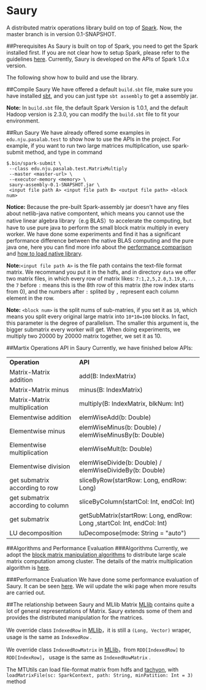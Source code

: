 Saury
============

A distributed matrix operations library build on top of [Spark](http://spark.apache.org/). Now, the master branch is in version 0.1-SNAPSHOT.  

##Prerequisites
As Saury is built on top of Spark, you need to get the Spark installed first.  If you are not clear how to setup Spark, please refer to the guidelines [here](http://spark.apache.org/docs/latest/). Currently, Saury is developed on the APIs of Spark 1.0.x version.

The following show how to build and use the library.

##Compile Saury
We have offered a default `build.sbt` file, make sure you have installed [sbt](http://www.scala-sbt.org/), and you can just type `sbt assembly` to get a assembly jar.

**Note:** In `build.sbt` file, the default Spark Version is 1.0.1, and the default Hadoop version is 2.3.0, you can modify the `build.sbt` file to fit your environment.   

##Run Saury
We have already offered some examples in `edu.nju.pasalab.test` to show how to use the APIs in the project. For example, if you want to run two large matrices multiplication, use spark-submit method, and type in command
 
	$.bin/spark-submit \
	 --class edu.nju.pasalab.test.MatrixMultiply
	 --master <master-url> \
	 --executor-memory <memory> \
	 saury-assembly-0.1-SNAPSHOT.jar \
	 <input file path A> <input file path B> <output file path> <block num>

**Notice:** Because the pre-built Spark-assembly jar doesn't have any files about netlib-java native compontent, which means you cannot use the native linear algebra library（e.g BLAS）to accelerate the computing, but have to use pure java to perform the small block matrix multiply in every worker. We have done some experiments and find it has a significant performance difference between the native BLAS computing and the pure java one, here you can find more info about the [performance comparison](https://github.com/PasaLab/saury/wiki/Performance-comparison-on-matrices-multiply) and [how to load native library](https://github.com/PasaLab/saury/wiki/How-to-load-native-linear-algebra-library).

**Note:**`<input file path A>` is the file path contains the text-file format matrix. We recommand you put it in the hdfs, and in directory `data` we offer two matrix files, in which every row of matrix likes: `7:1,2,5,2.0,3.19,0,...` the `7` before `:` means this is the 8th row of this matrix (the row index starts from 0), and the numbers after `:` splited by `,` represent each column element in the row.

**Note:** `<block num>` is the split nums of sub-matries, if you set it as `10`, which means you split every original large matrix into `10*10=100` blocks. In fact, this parameter is the degree of parallelism. The smaller this argument is, the bigger submatrix every worker will get. When doing experiments, we multiply two 20000 by 20000 matrix together, we set it as 10.         

##Martix Operations API in Saury
Currently, we have finished below APIs:
<table>
	<tr>
		<td><b>Operation</b></td>
        <td><b>API</b></td>
	</tr>
	<tr>
		<td>Matrix-Matrix addition</td>
        <td>add(B: IndexMatrix)</td>
	</tr>
	<tr>
		<td>Matrix-Matrix minus</td>
        <td>minus(B: IndexMatrix)</td>
	</tr>
	<tr>
		<td>Matrix-Matrix multiplication</td>
        <td>multiply(B: IndexMatrix, blkNum: Int)</td>
	</tr>
	<tr>
		<td>Elementwise addition</td>
        <td>elemWiseAdd(b: Double)</td>
	</tr>
	<tr>
		<td>Elementwise minus</td>
        <td>elemWiseMinus(b: Double) / elemWiseMinusBy(b: Double)</td>
	</tr>
	<tr>
		<td>Elementwise multiplication</td>
        <td>elemWiseMult(b: Double)</td>
	</tr>
	<tr>
		<td>Elementwise division</td>
        <td>elemWiseDivide(b: Double) / elemWiseDivideBy(b: Double) </td>
	</tr>
	<tr>
		<td>get submatrix according to row</td>
        <td>sliceByRow(startRow: Long, endRow: Long)</td>
	</tr>
	<tr>
		<td>get submatrix according to column</td>
        <td>sliceByColumn(startCol: Int, endCol: Int)</td>
	</tr>
	<tr>
		<td>get submatrix</td>
        <td>getSubMatrix(startRow: Long, endRow: Long ,startCol: Int, endCol: Int)</td>
	</tr>
	<tr>
		<td>LU decomposition</td>
        <td>luDecompose(mode: String = "auto")</td>
	</tr>
</table>   

##Algorithms and Performance Evaluation
###Algorithms
Currently, we adopt the [block matrix manipulation algorithms](http://en.wikipedia.org/wiki/Block_matrix#Block_matrix_multiplication) to distribute large scale matrix computation among cluster. The details of the matrix multiplication algorithm is [here](https://github.com/PasaLab/saury/wiki/Matrix-multiply-algorithm).

###Performance Evaluation
We have done some performance evaluation of Saury. It can be seen [here](https://github.com/PasaLab/saury/wiki/Performance-comparison-on-matrices-multiply). We wiil update the wiki page when more results are carried out.

##The relationship between Saury and MLlib Matrix
[MLlib](http://spark.apache.org/docs/latest/mllib-guide.html) contains quite a lot of general representations of Matrix. Saury extends some of them and provides the distributed manipulation for the matrices.

We override class `IndexedRow` in [MLlib](http://spark.apache.org/docs/latest/mllib-guide.html)，it is still a `(Long, Vector)` wraper, usage is the same as `IndexedRow` .

We override class `IndexedRowMatrix` in [MLlib](http://spark.apache.org/docs/latest/mllib-guide.html)，from `RDD[IndexedRow]` to `RDD[IndexRow]`， usage is the same as `IndexedRowMatrix` .

The MTUtils can load file-format matrix from hdfs and [tachyon](http://tachyon-project.org/), with `loadMatrixFile(sc: SparkContext, path: String, minPatition: Int = 3)` method
